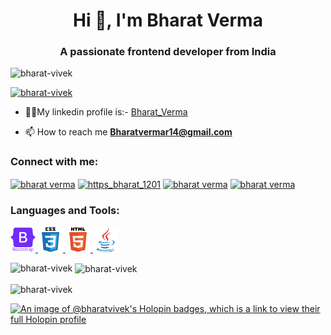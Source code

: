 <h1 align="center">Hi 👋, I'm Bharat Verma</h1>
<h3 align="center">A passionate frontend developer from India</h3>

<p align="left"> <img src="https://komarev.com/ghpvc/?username=bharat-vivek&label=Profile%20views&color=0e75b6&style=flat" alt="bharat-vivek" /> </p>

<p align="left"> <a href="https://github.com/ryo-ma/github-profile-trophy"><img src="https://github-profile-trophy.vercel.app/?username=bharat-vivek" alt="bharat-vivek" /></a> </p>

- 👨‍💻My linkedin profile is:- [Bharat_Verma](https://www.linkedin.com/in/bharat1201/)

- 📫 How to reach me **Bharatvermar14@gmail.com**

<h3 align="left">Connect with me:</h3>
<p align="left">
<a href="https://www.linkedin.com/in/bharat-verma-902116254/" target="blank"><img align="center" src="https://raw.githubusercontent.com/rahuldkjain/github-profile-readme-generator/master/src/images/icons/Social/linked-in-alt.svg" alt="bharat verma" height="30" width="40" /></a>
<a href="https://instagram.com/https_bharat_1201" target="blank"><img align="center" src="https://raw.githubusercontent.com/rahuldkjain/github-profile-readme-generator/master/src/images/icons/Social/instagram.svg" alt="https_bharat_1201" height="30" width="40" /></a>
<a href="https://www.hackerrank.com/profile/bharatvermar14" target="blank"><img align="center" src="https://raw.githubusercontent.com/rahuldkjain/github-profile-readme-generator/master/src/images/icons/Social/hackerrank.svg" alt="bharat verma" height="30" width="40" /></a>
<a href="https://leetcode.com/bharatvermar14/ target="blank"><img align="center" src="https://raw.githubusercontent.com/rahuldkjain/github-profile-readme-generator/master/src/images/icons/Social/leet-code.svg" alt="bharat verma" height="30" width="40" /></a>
</p>

              
<h3 align="left">Languages and Tools:</h3>
<p align="left"> <a href="https://getbootstrap.com" target="_blank" rel="noreferrer"> <img src="https://raw.githubusercontent.com/devicons/devicon/master/icons/bootstrap/bootstrap-plain-wordmark.svg" alt="bootstrap" width="40" height="40"/> </a> <a href="https://www.w3schools.com/css/" target="_blank" rel="noreferrer"> <img src="https://raw.githubusercontent.com/devicons/devicon/master/icons/css3/css3-original-wordmark.svg" alt="css3" width="40" height="40"/> </a> <a href="https://www.w3.org/html/" target="_blank" rel="noreferrer"> <img src="https://raw.githubusercontent.com/devicons/devicon/master/icons/html5/html5-original-wordmark.svg" alt="html5" width="40" height="40"/> </a> <a href="https://www.java.com" target="_blank" rel="noreferrer"> <img src="https://raw.githubusercontent.com/devicons/devicon/master/icons/java/java-original.svg" alt="java" width="40" height="40"/> </a> </p>

<p><img align="left" src="https://github-readme-stats.vercel.app/api/top-langs?username=bharat-vivek&show_icons=true&locale=en&layout=compact" alt="bharat-vivek" /></p>

<p>&nbsp;<img align="center" src="https://github-readme-stats.vercel.app/api?username=bharat-vivek&show_icons=true&locale=en" alt="bharat-vivek" /></p>

<p><img align="center" src="https://github-readme-streak-stats.herokuapp.com/?user=bharat-vivek&" alt="bharat-vivek" /></p>

[![An image of @bharatvivek's Holopin badges, which is a link to view their full Holopin profile](https://holopin.me/bharatvivek)](https://holopin.io/@bharatvivek)

 

